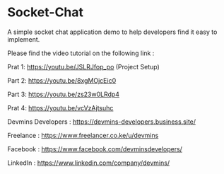 # Socket-Chat
A simple socket chat application demo  to help developers find it easy to implement.

Please find the video tutorial on the following link :

Prat 1: https://youtu.be/JSLRJfop_po (Project Setup)

Part 2: https://youtu.be/8xgMOjcEic0

Part 3: https://youtu.be/zs23w0LRdp4

Prat 4: https://youtu.be/vcVzAjtsuhc


Devmins Developers : https://devmins-developers.business.site/

Freelance : https://www.freelancer.co.ke/u/devmins

Facebook : https://www.facebook.com/devminsdevelopers/

LinkedIn : https://www.linkedin.com/company/devmins/
